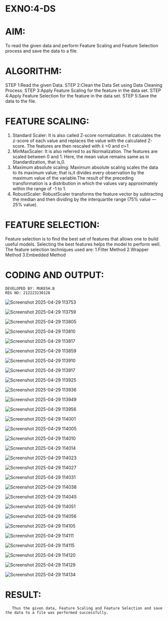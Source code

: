 # EXNO:4-DS
# AIM:
To read the given data and perform Feature Scaling and Feature Selection process and save the
data to a file.

# ALGORITHM:
STEP 1:Read the given Data.
STEP 2:Clean the Data Set using Data Cleaning Process.
STEP 3:Apply Feature Scaling for the feature in the data set.
STEP 4:Apply Feature Selection for the feature in the data set.
STEP 5:Save the data to the file.

# FEATURE SCALING:
1. Standard Scaler: It is also called Z-score normalization. It calculates the z-score of each value and replaces the value with the calculated Z-score. The features are then rescaled with x̄ =0 and σ=1
2. MinMaxScaler: It is also referred to as Normalization. The features are scaled between 0 and 1. Here, the mean value remains same as in Standardization, that is,0.
3. Maximum absolute scaling: Maximum absolute scaling scales the data to its maximum value; that is,it divides every observation by the maximum value of the variable.The result of the preceding transformation is a distribution in which the values vary approximately within the range of -1 to 1.
4. RobustScaler: RobustScaler transforms the feature vector by subtracting the median and then dividing by the interquartile range (75% value — 25% value).

# FEATURE SELECTION:
Feature selection is to find the best set of features that allows one to build useful models. Selecting the best features helps the model to perform well.
The feature selection techniques used are:
1.Filter Method
2.Wrapper Method
3.Embedded Method

# CODING AND OUTPUT:
```
DEVELOPED BY: MUKESH.B
REG NO: 212223230128
```
![Screenshot 2025-04-29 113753](https://github.com/user-attachments/assets/86b59b8e-e50b-4077-bcd4-8cde629015a1)

![Screenshot 2025-04-29 113759](https://github.com/user-attachments/assets/ddac5517-5337-4f43-ab65-635115c9f009)

![Screenshot 2025-04-29 113805](https://github.com/user-attachments/assets/7caf4ce3-dde9-43a1-8d8d-52366deff4e6)

![Screenshot 2025-04-29 113810](https://github.com/user-attachments/assets/875197b7-93f1-4dc6-8609-4482d977dd39)

![Screenshot 2025-04-29 113817](https://github.com/user-attachments/assets/5de526b5-ba93-4777-996d-573cf2fec46f)

![Screenshot 2025-04-29 113859](https://github.com/user-attachments/assets/15f50ff0-73ac-48e0-b930-d3e15535fd2a)

![Screenshot 2025-04-29 113910](https://github.com/user-attachments/assets/b57e94e5-c7aa-43be-b254-4f19506be4ad)

![Screenshot 2025-04-29 113917](https://github.com/user-attachments/assets/e1aa87fc-2cec-4051-9abd-94cc6e69ffdb)

![Screenshot 2025-04-29 113925](https://github.com/user-attachments/assets/6f5a1ead-149c-4e00-a082-1d23e68dddd9)

![Screenshot 2025-04-29 113936](https://github.com/user-attachments/assets/db5c51c5-c1a4-4084-83a0-5917bfd9ac0f)

![Screenshot 2025-04-29 113949](https://github.com/user-attachments/assets/6f97cad2-3862-4eac-ac6c-790fc269044f)

![Screenshot 2025-04-29 113956](https://github.com/user-attachments/assets/dcd3b524-ae24-4d52-888e-c951735bc7d4)

![Screenshot 2025-04-29 114001](https://github.com/user-attachments/assets/0041c08f-873c-4caf-b7a0-16137cb3e453)

![Screenshot 2025-04-29 114005](https://github.com/user-attachments/assets/58fe6079-5cdb-4193-a536-cd7e7eb7a9b4)

![Screenshot 2025-04-29 114010](https://github.com/user-attachments/assets/52de9376-1505-480f-b27c-0f26c30f9c53)

![Screenshot 2025-04-29 114014](https://github.com/user-attachments/assets/d31e9515-3c0f-4d56-be10-7b9b9b095aa8)

![Screenshot 2025-04-29 114023](https://github.com/user-attachments/assets/8ff1a284-fb5d-40f6-a1af-a63c2edd467e)

![Screenshot 2025-04-29 114027](https://github.com/user-attachments/assets/683a1da1-fb0b-490a-a511-6bb7fd0a0be3)

![Screenshot 2025-04-29 114031](https://github.com/user-attachments/assets/06fa29d1-3931-45c7-ba45-a15c71acf06f)

![Screenshot 2025-04-29 114038](https://github.com/user-attachments/assets/e8b017c0-90ca-41d4-81a2-930b54c5aaa1)

![Screenshot 2025-04-29 114045](https://github.com/user-attachments/assets/f9d452bf-11a3-43d3-8a29-0b0cac1754a5)

![Screenshot 2025-04-29 114051](https://github.com/user-attachments/assets/ca0ac6df-e4d2-4a0a-8f82-32fc01999b53)

![Screenshot 2025-04-29 114056](https://github.com/user-attachments/assets/5c85e347-2444-44c9-8376-b963b87049cc)

![Screenshot 2025-04-29 114105](https://github.com/user-attachments/assets/a43f48cf-baf6-4393-a959-d3e3b67cb230)

![Screenshot 2025-04-29 114111](https://github.com/user-attachments/assets/1e4ed7aa-a5ea-454e-a84a-e7ef45de8770)

![Screenshot 2025-04-29 114115](https://github.com/user-attachments/assets/ab0e3e7b-b27e-4e68-95c9-25bc4d940f42)

![Screenshot 2025-04-29 114120](https://github.com/user-attachments/assets/954b094b-f001-4b61-acd7-0b77958861bc)

![Screenshot 2025-04-29 114129](https://github.com/user-attachments/assets/f798d5a2-fd78-429c-bf7b-c4bb77fd0e1c)

![Screenshot 2025-04-29 114134](https://github.com/user-attachments/assets/47afc530-5f57-4b2b-aba6-eddcb897e1c5)

# RESULT:
       Thus the given data, Feature Scaling and Feature Selection and save the data to a file was performed successfully.
       
